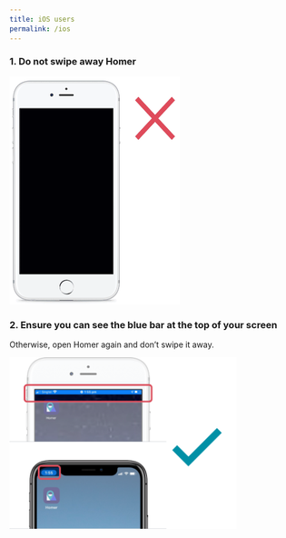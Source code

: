```yaml
---
title: iOS users
permalink: /ios
---
```


### **1. Do not swipe away Homer**<br>
<div class="image-wrapper">
    <img alt='No swiping' style='width:300px;' src='/images/swipe/ios-no-swipe.gif'>
</div>

### **2. Ensure you can see the blue bar at the top of your screen**<br>
Otherwise, open Homer again and don’t swipe it away.
<div class="image-wrapper">
    <img alt='iOS location bar' style='width:400px;' src='/images/swipe/ios-no-swipe.png'>
</div>